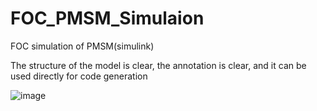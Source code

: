 # FOC_PMSM_Simulaion
FOC simulation of PMSM(simulink)

The structure of the model is clear, the annotation is clear, and it can be used directly for code generation

![image](https://github.com/vanghch/FOC_PMSM_Simulaion/assets/37259952/2a93786e-0ddf-4e3b-a66e-279b91e0c354)
